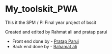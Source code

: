 # My_toolskit_PWA
This it the SPM / PI Final year project of bscit 

Created and edited by Rahmat ali and pratap parui

- Front end done by - [Pratap Parui](https://github.com/pratap360)
- Back end done by - [Rahamat ali ](https://github.com/bhaitabahi786)

<!-- ## this is under developement state !  -->

